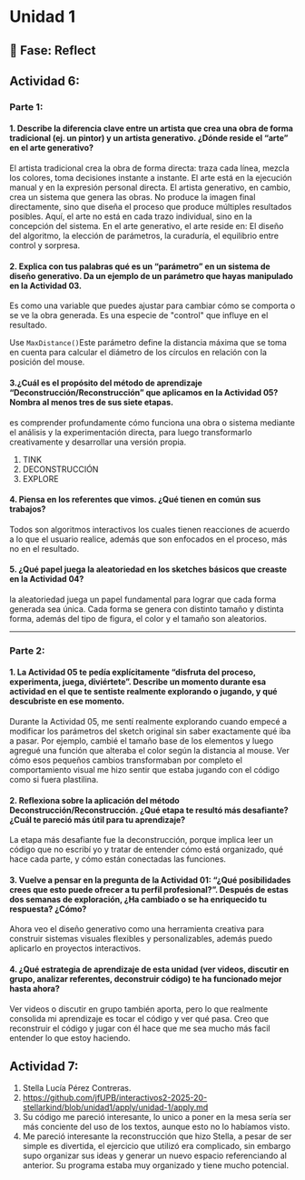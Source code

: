 # Unidad 1

## 🤔 Fase: Reflect

## Actividad 6:
### Parte 1:
#### 1. Describe la diferencia clave entre un artista que crea una obra de forma tradicional (ej. un pintor) y un artista generativo. ¿Dónde reside el “arte” en el arte generativo?
El artista tradicional crea la obra de forma directa: traza cada línea, mezcla los colores, toma decisiones instante a instante. El arte está en la ejecución manual y en la expresión personal directa. El artista generativo, en cambio, crea un sistema que genera las obras. No produce la imagen final directamente, sino que diseña el proceso que produce múltiples resultados posibles. Aquí, el arte no está en cada trazo individual, sino en la concepción del sistema.
En el arte generativo, el arte reside en: El diseño del algoritmo, la elección de parámetros, la curaduría, el equilibrio entre control y sorpresa.

#### 2. Explica con tus palabras qué es un “parámetro” en un sistema de diseño generativo. Da un ejemplo de un parámetro que hayas manipulado en la Actividad 03.
Es como una variable que puedes ajustar para cambiar cómo se comporta o se ve la obra generada. Es una especie de "control" que influye en el resultado.

Use `MaxDistance()`Este parámetro define la distancia máxima que se toma en cuenta para calcular el diámetro de los círculos en relación con la posición del mouse.

#### 3.¿Cuál es el propósito del método de aprendizaje “Deconstrucción/Reconstrucción” que aplicamos en la Actividad 05? Nombra al menos tres de sus siete etapas.
es comprender profundamente cómo funciona una obra o sistema mediante el análisis y la experimentación directa, para luego transformarlo creativamente y desarrollar una versión propia. 
1. TINK
2. DECONSTRUCCIÓN
3. EXPLORE

#### 4. Piensa en los referentes que vimos. ¿Qué tienen en común sus trabajos?
Todos son algoritmos interactivos los cuales tienen reacciones de acuerdo a lo que el usuario realice, además que son enfocados en el proceso, más no en el resultado.

#### 5. ¿Qué papel juega la aleatoriedad en los sketches básicos que creaste en la Actividad 04?
 la aleatoriedad juega un papel fundamental para lograr que cada forma generada sea única. Cada forma se genera con distinto tamaño y distinta forma, además del tipo de figura, el color y el tamaño son aleatorios.
 
---

### Parte 2:
#### 1. La Actividad 05 te pedía explícitamente “disfruta del proceso, experimenta, juega, diviértete”. Describe un momento durante esa actividad en el que te sentiste realmente explorando o jugando, y qué descubriste en ese momento.
Durante la Actividad 05, me sentí realmente explorando cuando empecé a modificar los parámetros del sketch original sin saber exactamente qué iba a pasar. Por ejemplo, cambié el tamaño base de los elementos y luego agregué una función que alteraba el color según la distancia al mouse. Ver cómo esos pequeños cambios transformaban por completo el comportamiento visual me hizo sentir que estaba jugando con el código como si fuera plastilina.

#### 2. Reflexiona sobre la aplicación del método Deconstrucción/Reconstrucción. ¿Qué etapa te resultó más desafiante? ¿Cuál te pareció más útil para tu aprendizaje?
La etapa más desafiante fue la deconstrucción, porque implica leer un código que no escribí yo y tratar de entender cómo está organizado, qué hace cada parte, y cómo están conectadas las funciones.

#### 3. Vuelve a pensar en la pregunta de la Actividad 01: “¿Qué posibilidades crees que esto puede ofrecer a tu perfil profesional?”. Después de estas dos semanas de exploración, ¿Ha cambiado o se ha enriquecido tu respuesta? ¿Cómo?
Ahora veo el diseño generativo como una herramienta creativa para construir sistemas visuales flexibles y personalizables, además puedo aplicarlo en proyectos interactivos.

#### 4. ¿Qué estrategia de aprendizaje de esta unidad (ver videos, discutir en grupo, analizar referentes, deconstruir código) te ha funcionado mejor hasta ahora?

Ver videos o discutir en grupo también aporta, pero lo que realmente consolida mi aprendizaje es tocar el código y ver qué pasa. Creo que reconstruir el código y jugar con él hace que me sea mucho más facil entender lo que estoy haciendo.

## Actividad 7:

1. Stella Lucía Pérez Contreras.
2. https://github.com/jfUPB/interactivos2-2025-20-stellarkind/blob/unidad1/apply/unidad-1/apply.md
3. Su código me pareció interesante, lo unico a poner en la mesa sería ser más conciente del uso de los textos, aunque esto no lo habíamos visto.
4.  Me pareció interesante la reconstrucción que hizo Stella, a pesar de ser simple es divertida, el ejercicio que utilizó era complicado, sin embargo supo organizar sus ideas y generar un nuevo espacio referenciando al anterior. Su programa estaba muy organizado y tiene mucho potencial.


